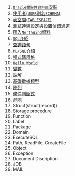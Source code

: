 1. [`Oracle關聯性資料庫`安裝](./1.DatabaseInstall/README.md)
2. [使用者(`USER`別名`SCHEMA`)](./2.CreateUser/README.md)
3. [表空間(`TABLESPACE`)](./3.TableSpace/README.md)
4. [測試連線設定與設置偵錯通道](./4.TestConnectionAndSetDebugChannel/README.md)
5. [匯入`NorthWind`資料](./5.ImportNorthWindData/README.md)
6. [`SQL`介紹](./6.IntroduceSQL/README.md)
7. [查詢語句](./7.QueryStatement/REAMDE.md)
8. [`PL/SQL`介紹](./8.IntroducePLSQL/README.md)
9. [程式碼風格](./9.CodeStyle/README.md)
10. [`Hello World`](./10.HelloWorld/README.md)
11. [變數](./11.Variable/README.md)
12. [註解](./12.Commont/README.md)
13. [基礎數據類型](./13.BasicDataType/README.md)
14. [陣列](./14.Array/README.md)
15. [條件判斷式](./15.ConditionalStatement/README.md)
16. [迴圈](./16.Loop/README.md)
17. Struct(struct(record))
18. Storage procedure
19. Function
20. Label
21. Package
22. Domain
23. ExecuteSQL
24. Path, ReadFile, CreateFile
25. Object
26. Exception
27. Document Discription
28. JOB
29. MAIL

